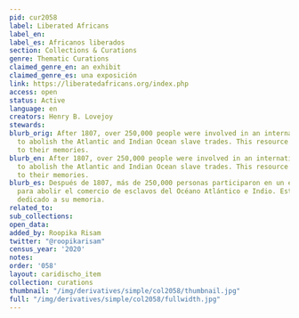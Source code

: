 ```yaml
---
pid: cur2058
label: Liberated Africans
label_en:
label_es: Africanos liberados
section: Collections & Curations
genre: Thematic Curations
claimed_genre_en: an exhibit
claimed_genre_es: una exposición
link: https://liberatedafricans.org/index.php
access: open
status: Active
language: en
creators: Henry B. Lovejoy
stewards:
blurb_orig: After 1807, over 250,000 people were involved in an international effort
  to abolish the Atlantic and Indian Ocean slave trades. This resource is dedicated
  to their memories.
blurb_en: After 1807, over 250,000 people were involved in an international effort
  to abolish the Atlantic and Indian Ocean slave trades. This resource is dedicated
  to their memories.
blurb_es: Después de 1807, más de 250,000 personas participaron en un esfuerzo internacional
  para abolir el comercio de esclavos del Océano Atlántico e Indio. Este recurso está
  dedicado a su memoria.
related_to:
sub_collections:
open_data:
added_by: Roopika Risam
twitter: "@roopikarisam"
census_year: '2020'
notes:
order: '058'
layout: caridischo_item
collection: curations
thumbnail: "/img/derivatives/simple/col2058/thumbnail.jpg"
full: "/img/derivatives/simple/col2058/fullwidth.jpg"
---
```

